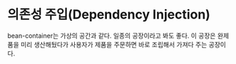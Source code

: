 # 의존성 주입(Dependency Injection)

bean-container는 가상의 공간과 같다. 일종의 공장이라고 봐도 좋다.
이 공장은 완제품을 미리 생산해뒀다가 사용자가 제품을 주문하면 바로 조립해서 가져다 주는 공장이다.
<br>

